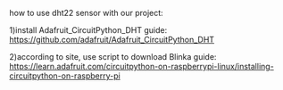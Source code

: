how to use dht22 sensor with our project:

1)install Adafruit_CircuitPython_DHT
guide:
https://github.com/adafruit/Adafruit_CircuitPython_DHT

2)according to site, use script to download Blinka
guide:
https://learn.adafruit.com/circuitpython-on-raspberrypi-linux/installing-circuitpython-on-raspberry-pi
